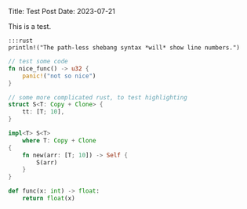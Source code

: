 Title: Test Post
Date: 2023-07-21

This is a test.

    :::rust
    println!("The path-less shebang syntax *will* show line numbers.")

```rust
// test some code
fn nice_func() -> u32 {
    panic!("not so nice")
}
```

```rust
// some more complicated rust, to test highlighting
struct S<T: Copy + Clone> {
    tt: [T; 10],
}

impl<T> S<T>
    where T: Copy + Clone
{
    fn new(arr: [T; 10]) -> Self {
        S(arr)
    }
}
```

```python
def func(x: int) -> float:
    return float(x)
```
